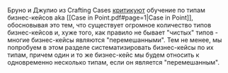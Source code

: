 Бруно и Джулио из Crafting Cases [критикуют](https://students.craftingcases.com/courses/take/case-interview-fundamentals/lessons/2699024-the-6-building-blocks) обучение по типам бизнес-кейсов aka [[Case in Point.pdf#page=1|Case in Point]], обосновывая это тем, что существует огромное количество типов бизнес-кейсов и, хуже того, как правило не бывает "чистых" типов - многие бизнес-кейсы являются "перемешанными". Тем не менее, мы попробуем в этом разделе систематизировать бизнес-кейсы по их типам, причем один и то же бизнес-кейс мы будем относить к одновременно несколько типам, если он является "перемешанным". 

